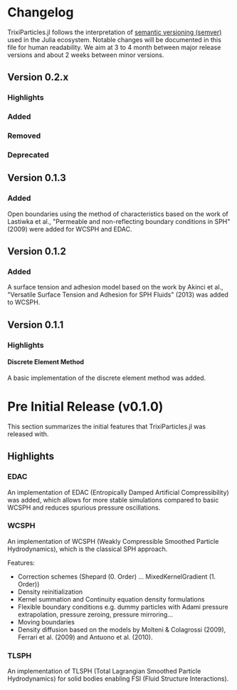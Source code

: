 # Changelog

TrixiParticles.jl follows the interpretation of [semantic versioning (semver)](https://julialang.github.io/Pkg.jl/dev/compatibility/#Version-specifier-format-1)
used in the Julia ecosystem. Notable changes will be documented in this file for human readability.
We aim at 3 to 4 month between major release versions and about 2 weeks between minor versions.

## Version 0.2.x

### Highlights

### Added

### Removed

### Deprecated

## Version 0.1.3

### Added
Open boundaries using the method of characteristics based on the work of Lastiwka et al., "Permeable and non-reflecting boundary conditions in SPH" (2009) were added for WCSPH and EDAC.

## Version 0.1.2

### Added
A surface tension and adhesion model based on the work by Akinci et al., "Versatile Surface Tension and Adhesion for SPH Fluids" (2013) was added to WCSPH.

## Version 0.1.1

### Highlights

#### Discrete Element Method
A basic implementation of the discrete element method was added.

# Pre Initial Release (v0.1.0)
This section summarizes the initial features that TrixiParticles.jl was released with.

## Highlights
### EDAC
An implementation of EDAC (Entropically Damped Artificial Compressibility) was added,
which allows for more stable simulations compared to basic WCSPH and reduces spurious pressure oscillations.

### WCSPH
An implementation of WCSPH (Weakly Compressible Smoothed Particle Hydrodynamics), which is the classical SPH approach.

Features:
- Correction schemes (Shepard (0. Order) ... MixedKernelGradient (1. Order))
- Density reinitialization
- Kernel summation and Continuity equation density formulations
- Flexible boundary conditions e.g. dummy particles with Adami pressure extrapolation, pressure zeroing, pressure mirroring...
- Moving boundaries
- Density diffusion based on the models by Molteni & Colagrossi (2009), Ferrari et al. (2009) and Antuono et al. (2010).


### TLSPH
An implementation of TLSPH (Total Lagrangian Smoothed Particle Hydrodynamics) for solid bodies enabling FSI (Fluid Structure Interactions).
